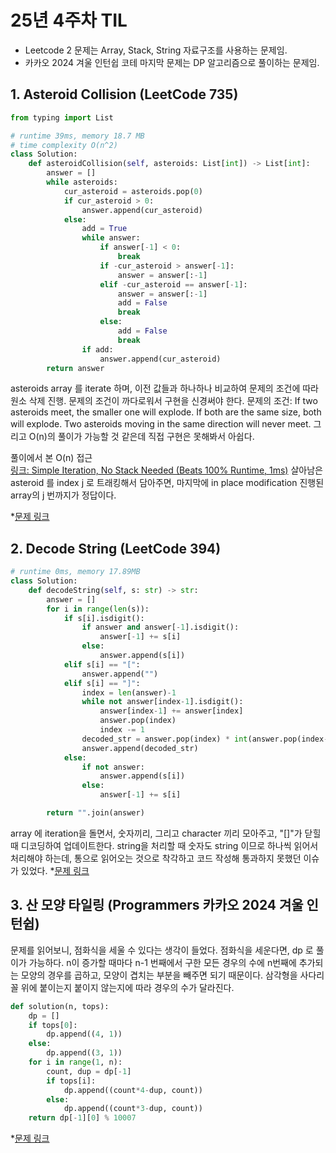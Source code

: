# 25년 4주차 TIL
- Leetcode 2 문제는 Array, Stack, String 자료구조를 사용하는 문제임.
- 카카오 2024 겨울 인턴쉽 코테 마지막 문제는 DP 알고리즘으로 풀이하는 문제임.


## 1. Asteroid Collision (LeetCode 735)

```python
from typing import List

# runtime 39ms, memory 18.7 MB
# time complexity O(n^2)
class Solution:
    def asteroidCollision(self, asteroids: List[int]) -> List[int]:
        answer = []
        while asteroids:
            cur_asteroid = asteroids.pop(0)
            if cur_asteroid > 0:
                answer.append(cur_asteroid)
            else:
                add = True
                while answer:
                    if answer[-1] < 0:
                        break
                    if -cur_asteroid > answer[-1]:
                        answer = answer[:-1]
                    elif -cur_asteroid == answer[-1]:
                        answer = answer[:-1]
                        add = False
                        break
                    else:
                        add = False
                        break
                if add:
                    answer.append(cur_asteroid)
        return answer
```
asteroids array 를 iterate 하며, 이전 값들과 하나하나 비교하여 문제의 조건에 따라 원소 삭제 진행. 문제의 조건이 까다로워서 구현을 신경써야 한다.
문제의 조건: If two asteroids meet, the smaller one will explode. If both are the same size, both will explode. Two asteroids moving in the same direction will never meet.
그리고 O(n)의 풀이가 가능할 것 같은데 직접 구현은 못해봐서 아쉽다.

풀이에서 본 O(n) 접근  
[링크: Simple Iteration, No Stack Needed (Beats 100% Runtime, 1ms)](https://leetcode.com/problems/asteroid-collision/solutions/3789994/simple-iteration-no-stack-needed-beats-100-runtime-1ms)
살아남은 asteroid 를 index j 로 트래킹해서 담아주면, 마지막에 in place modification 진행된 array의 j 번까지가 정답이다.

*[문제 링크](https://leetcode.com/problems/asteroid-collision/description/)

## 2. Decode String (LeetCode 394)

```python
# runtime 0ms, memory 17.89MB
class Solution:
    def decodeString(self, s: str) -> str:
        answer = []
        for i in range(len(s)):
            if s[i].isdigit():
                if answer and answer[-1].isdigit():
                    answer[-1] += s[i]
                else:
                    answer.append(s[i])
            elif s[i] == "[":
                answer.append("")
            elif s[i] == "]":
                index = len(answer)-1
                while not answer[index-1].isdigit():
                    answer[index-1] += answer[index]
                    answer.pop(index)
                    index -= 1
                decoded_str = answer.pop(index) * int(answer.pop(index-1))
                answer.append(decoded_str)
            else:
                if not answer:
                    answer.append(s[i])
                else:
                    answer[-1] += s[i]

        return "".join(answer)
```
array 에 iteration을 돌면서, 숫자끼리, 그리고 character 끼리 모아주고, "[]"가 닫힐 때 디코딩하여 업데이트한다.
string을 처리할 때 숫자도 string 이므로 하나씩 읽어서 처리해야 하는데, 통으로 읽어오는 것으로 착각하고 코드 작성해 통과하지 못했던 이슈가 있었다.
*[문제 링크](https://leetcode.com/problems/decode-string/description/)

## 3. 산 모양 타일링 (Programmers 카카오 2024 겨울 인턴쉽)
문제를 읽어보니, 점화식을 세울 수 있다는 생각이 들었다. 점화식을 세운다면, dp 로 풀이가 가능하다.
n이 증가할 때마다 n-1 번째에서 구한 모든 경우의 수에 n번째에 추가되는 모양의 경우를 곱하고, 모양이 겹치는 부분을 빼주면 되기 때문이다.
삼각형을 사다리꼴 위에 붙이는지 붙이지 않는지에 따라 경우의 수가 달라진다.

```python
def solution(n, tops):
    dp = []
    if tops[0]:
        dp.append((4, 1))
    else:
        dp.append((3, 1))
    for i in range(1, n):
        count, dup = dp[-1]
        if tops[i]:
            dp.append((count*4-dup, count))
        else:
            dp.append((count*3-dup, count))
    return dp[-1][0] % 10007
```
*[문제 링크](https://school.programmers.co.kr/learn/courses/30/lessons/258705)

